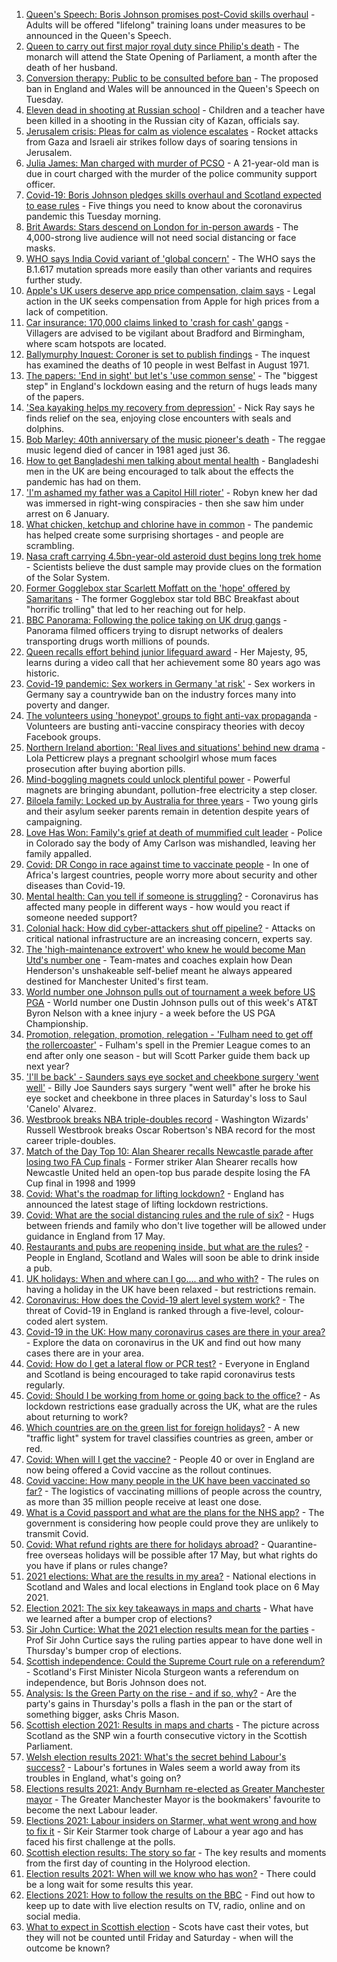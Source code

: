 1. [Queen's Speech: Boris Johnson promises post-Covid skills overhaul](https://www.bbc.co.uk/news/uk-politics-57060588) - Adults will be offered "lifelong" training loans under measures to be announced in the Queen's Speech.
2. [Queen to carry out first major royal duty since Philip's death](https://www.bbc.co.uk/news/uk-57068042) - The monarch will attend the State Opening of Parliament, a month after the death of her husband.
3. [Conversion therapy: Public to be consulted before ban](https://www.bbc.co.uk/news/health-57059459) - The proposed ban in England and Wales will be announced in the Queen's Speech on Tuesday.
4. [Eleven dead in shooting at Russian school](https://www.bbc.co.uk/news/world-europe-57069589) - Children and a teacher have been killed in a shooting in the Russian city of Kazan, officials say.
5. [Jerusalem crisis: Pleas for calm as violence escalates](https://www.bbc.co.uk/news/world-middle-east-57066275) - Rocket attacks from Gaza and Israeli air strikes follow days of soaring tensions in Jerusalem.
6. [Julia James: Man charged with murder of PCSO](https://www.bbc.co.uk/news/uk-england-kent-57066360) - A 21-year-old man is due in court charged with the murder of the police community support officer.
7. [Covid-19: Boris Johnson pledges skills overhaul and Scotland expected to ease rules](https://www.bbc.co.uk/news/uk-57063336) - Five things you need to know about the coronavirus pandemic this Tuesday morning.
8. [Brit Awards: Stars descend on London for in-person awards](https://www.bbc.co.uk/news/entertainment-arts-57059652) - The 4,000-strong live audience will not need social distancing or face masks.
9. [WHO says India Covid variant of 'global concern'](https://www.bbc.co.uk/news/world-asia-india-57067190) - The WHO says the B.1.617 mutation spreads more easily than other variants and requires further study.
10. [Apple's UK users deserve app price compensation, claim says](https://www.bbc.co.uk/news/technology-57062139) - Legal action in the UK seeks compensation from Apple for high prices from a lack of competition.
11. [Car insurance: 170,000 claims linked to 'crash for cash' gangs](https://www.bbc.co.uk/news/business-57058755) - Villagers are advised to be vigilant about Bradford and Birmingham, where scam hotspots are located.
12. [Ballymurphy Inquest: Coroner is set to publish findings](https://www.bbc.co.uk/news/uk-northern-ireland-56986784) - The inquest has examined the deaths of 10 people in west Belfast in August 1971.
13. [The papers: 'End in sight' but let's 'use common sense'](https://www.bbc.co.uk/news/blogs-the-papers-57066013) - The "biggest step" in England's lockdown easing and the return of hugs leads many of the papers.
14. ['Sea kayaking helps my recovery from depression'](https://www.bbc.co.uk/news/uk-scotland-glasgow-west-56979424) - Nick Ray says he finds relief on the sea, enjoying close encounters with seals and dolphins.
15. [Bob Marley: 40th anniversary of the music pioneer's death](https://www.bbc.co.uk/news/in-pictures-57022757) - The reggae music legend died of cancer in 1981 aged just 36.
16. [How to get Bangladeshi men talking about mental health](https://www.bbc.co.uk/news/health-57059479) - Bangladeshi men in the UK are being encouraged to talk about the effects the pandemic has had on them.
17. ['I'm ashamed my father was a Capitol Hill rioter'](https://www.bbc.co.uk/news/world-us-canada-57022923) - Robyn knew her dad was immersed in right-wing conspiracies - then she saw him under arrest on 6 January.
18. [What chicken, ketchup and chlorine have in common](https://www.bbc.co.uk/news/world-us-canada-57029542) - The pandemic has helped create some surprising shortages - and people are scrambling.
19. [Nasa craft carrying 4.5bn-year-old asteroid dust begins long trek home](https://www.bbc.co.uk/news/world-us-canada-57065381) - Scientists believe the dust sample may provide clues on the formation of the Solar System.
20. [Former Gogglebox star Scarlett Moffatt on the 'hope' offered by Samaritans](https://www.bbc.co.uk/news/uk-57030285) - The former Gogglebox star told BBC Breakfast about "horrific trolling" that led to her reaching out for help.
21. [BBC Panorama: Following the police taking on UK drug gangs](https://www.bbc.co.uk/news/uk-57058635) - Panorama filmed officers trying to disrupt networks of dealers transporting drugs worth millions of pounds.
22. [Queen recalls effort behind junior lifeguard award](https://www.bbc.co.uk/news/uk-57052091) - Her Majesty, 95, learns during a video call that her achievement some 80 years ago was historic.
23. [Covid-19 pandemic: Sex workers in Germany 'at risk'](https://www.bbc.co.uk/news/world-europe-57029723) - Sex workers in Germany say a countrywide ban on the industry forces many into poverty and danger.
24. [The volunteers using 'honeypot' groups to fight anti-vax propaganda](https://www.bbc.co.uk/news/blogs-trending-57051691) - Volunteers are busting anti-vaccine conspiracy theories with decoy Facebook groups.
25. [Northern Ireland abortion: 'Real lives and situations' behind new drama](https://www.bbc.co.uk/news/newsbeat-57013409) - Lola Petticrew plays a pregnant schoolgirl whose mum faces prosecution after buying abortion pills.
26. [Mind-boggling magnets could unlock plentiful power](https://www.bbc.co.uk/news/business-56843149) - Powerful magnets are bringing abundant, pollution-free electricity a step closer.
27. [Biloela family: Locked up by Australia for three years](https://www.bbc.co.uk/news/world-australia-56768529) - Two young girls and their asylum seeker parents remain in detention despite years of campaigning.
28. [Love Has Won: Family's grief at death of mummified cult leader](https://www.bbc.co.uk/news/world-us-canada-57017270) - Police in Colorado say the body of Amy Carlson was mishandled, leaving her family appalled.
29. [Covid: DR Congo in race against time to vaccinate people](https://www.bbc.co.uk/news/health-57028747) - In one of Africa's largest countries, people worry more about security and other diseases than Covid-19.
30. [Mental health: Can you tell if someone is struggling?](https://www.bbc.co.uk/news/health-57013126) - Coronavirus has affected many people in different ways - how would you react if someone needed support?
31. [Colonial hack: How did cyber-attackers shut off pipeline?](https://www.bbc.co.uk/news/technology-57063636) - Attacks on critical national infrastructure are an increasing concern, experts say.
32. [The 'high-maintenance extrovert' who knew he would become Man Utd's number one](https://www.bbc.co.uk/sport/football/56996075) - Team-mates and coaches explain how Dean Henderson's unshakeable self-belief meant he always appeared destined for Manchester United's first team.
33. [World number one Johnson pulls out of tournament a week before US PGA](https://www.bbc.co.uk/sport/golf/57065118) - World number one Dustin Johnson pulls out of this week's AT&T Byron Nelson with a knee injury - a week before the US PGA Championship.
34. [Promotion, relegation, promotion, relegation - 'Fulham need to get off the rollercoaster'](https://www.bbc.co.uk/sport/football/57066317) - Fulham's spell in the Premier League comes to an end after only one season - but will Scott Parker guide them back up next year?
35. ['I'll be back' - Saunders says eye socket and cheekbone surgery 'went well'](https://www.bbc.co.uk/sport/boxing/57066305) - Billy Joe Saunders says surgery "went well" after he broke his eye socket and cheekbone in three places in Saturday's loss to Saul 'Canelo' Alvarez.
36. [Westbrook breaks NBA triple-doubles record](https://www.bbc.co.uk/sport/basketball/57068002) - Washington Wizards' Russell Westbrook breaks Oscar Robertson's NBA record for the most career triple-doubles.
37. [Match of the Day Top 10: Alan Shearer recalls Newcastle parade after losing two FA Cup finals](https://www.bbc.co.uk/sport/av/football/57029532) - Former striker Alan Shearer recalls how Newcastle United held an open-top bus parade despite losing the FA Cup final in 1998 and 1999
38. [Covid: What's the roadmap for lifting lockdown?](https://www.bbc.co.uk/news/explainers-52530518) - England has announced the latest stage of lifting lockdown restrictions.
39. [Covid: What are the social distancing rules and the rule of six?](https://www.bbc.co.uk/news/uk-51506729) - Hugs between friends and family who don't live together will be allowed under guidance in England from 17 May.
40. [Restaurants and pubs are reopening inside, but what are the rules?](https://www.bbc.co.uk/news/business-52977388) - People in England, Scotland and Wales will soon be able to drink inside a pub.
41. [UK holidays: When and where can I go.... and who with?](https://www.bbc.co.uk/news/explainers-52646738) - The rules on having a holiday in the UK have been relaxed - but restrictions remain.
42. [Coronavirus: How does the Covid-19 alert level system work?](https://www.bbc.co.uk/news/explainers-52634739) - The threat of Covid-19 in England is ranked through a five-level, colour-coded alert system.
43. [Covid-19 in the UK: How many coronavirus cases are there in your area?](https://www.bbc.co.uk/news/uk-51768274) - Explore the data on coronavirus in the UK and find out how many cases there are in your area.
44. [Covid: How do I get a lateral flow or PCR test?](https://www.bbc.co.uk/news/health-51943612) - Everyone in England and Scotland is being encouraged to take rapid coronavirus tests regularly.
45. [Covid: Should I be working from home or going back to the office?](https://www.bbc.co.uk/news/business-52567567) - As lockdown restrictions ease gradually across the UK, what are the rules about returning to work?
46. [Which countries are on the green list for foreign holidays?](https://www.bbc.co.uk/news/explainers-52544307) - A new "traffic light" system for travel classifies countries as green, amber or red.
47. [Covid: When will I get the vaccine?](https://www.bbc.co.uk/news/health-55045639) - People 40 or over in England are now being offered a Covid vaccine as the rollout continues.
48. [Covid vaccine: How many people in the UK have been vaccinated so far?](https://www.bbc.co.uk/news/health-55274833) - The logistics of vaccinating millions of people across the country, as more than 35 million people receive at least one dose.
49. [What is a Covid passport and what are the plans for the NHS app?](https://www.bbc.co.uk/news/explainers-55718553) - The government is considering how people could prove they are unlikely to transmit Covid.
50. [Covid: What refund rights are there for holidays abroad?](https://www.bbc.co.uk/news/business-51615412) - Quarantine-free overseas holidays will be possible after 17 May, but what rights do you have if plans or rules change?
51. [2021 elections: What are the results in my area?](https://www.bbc.co.uk/news/56129210) - National elections in Scotland and Wales and local elections in England took place on 6 May 2021.
52. [Election 2021: The six key takeaways in maps and charts](https://www.bbc.co.uk/news/uk-politics-57031010) - What have we learned after a bumper crop of elections?
53. [Sir John Curtice: What the 2021 election results mean for the parties](https://www.bbc.co.uk/news/uk-politics-57040175) - Prof Sir John Curtice says the ruling parties appear to have done well in Thursday's bumper crop of elections.
54. [Scottish independence: Could the Supreme Court rule on a referendum?](https://www.bbc.co.uk/news/uk-scotland-scotland-politics-57047898) - Scotland's First Minister Nicola Sturgeon wants a referendum on independence, but Boris Johnson does not.
55. [Analysis: Is the Green Party on the rise - and if so, why?](https://www.bbc.co.uk/news/uk-politics-57048811) - Are the party's gains in Thursday's polls a flash in the pan or the start of something bigger, asks Chris Mason.
56. [Scottish election 2021: Results in maps and charts](https://www.bbc.co.uk/news/uk-scotland-scotland-politics-57028315) - The picture across Scotland as the SNP win a fourth consecutive victory in the Scottish Parliament.
57. [Welsh election results 2021: What's the secret behind Labour's success?](https://www.bbc.co.uk/news/uk-wales-politics-57037388) - Labour's fortunes in Wales seem a world away from its troubles in England, what's going on?
58. [Elections results 2021: Andy Burnham re-elected as Greater Manchester mayor](https://www.bbc.co.uk/news/uk-england-manchester-57037359) - The Greater Manchester Mayor is the bookmakers' favourite to become the next Labour leader.
59. [Elections 2021: Labour insiders on Starmer, what went wrong and how to fix it](https://www.bbc.co.uk/news/uk-politics-57024995) - Sir Keir Starmer took charge of Labour a year ago and has faced his first challenge at the polls.
60. [Scottish election results: The story so far](https://www.bbc.co.uk/news/uk-scotland-scotland-politics-57033767) - The key results and moments from the first day of counting in the Holyrood election.
61. [Election results 2021: When will we know who has won?](https://www.bbc.co.uk/news/uk-politics-56581106) - There could be a long wait for some results this year.
62. [Elections 2021: How to follow the results on the BBC](https://www.bbc.co.uk/news/uk-politics-56930132) - Find out how to keep up to date with live election results on TV, radio, online and on social media.
63. [What to expect in Scottish election](https://www.bbc.co.uk/news/uk-scotland-scotland-politics-56972971) - Scots have cast their votes, but they will not be counted until Friday and Saturday - when will the outcome be known?
